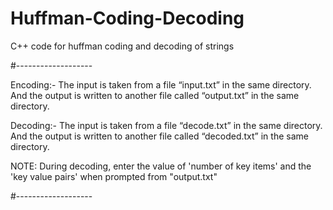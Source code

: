 # Huffman-Coding-Decoding
C++ code for huffman coding and decoding of strings

#-------------------

Encoding:-
The input is taken from a file “input.txt” in the same directory.
And the output is written to another file called “output.txt” in the same directory.

Decoding:-
The input is taken from a file “decode.txt” in the same directory.
And the output is written to another file called “decoded.txt” in the same directory.

NOTE: During decoding, enter the value of 'number of key items' and the 'key value pairs' when prompted from "output.txt"

#-------------------
